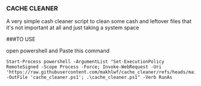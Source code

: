 ### CACHE CLEANER
A very simple cash cleaner script to clean some cash and leftover files that it's not important at all and just taking a system space

###TO USE

open powershell and Paste this command

```
Start-Process powershell -ArgumentList "Set-ExecutionPolicy RemoteSigned -Scope Process -Force; Invoke-WebRequest -Uri 'https://raw.githubusercontent.com/makhlwf/cache_cleaner/refs/heads/main/cache_cleaner_by_makhlwf.ps1' -OutFile 'cache_cleaner.ps1'; .\cache_cleaner.ps1" -Verb RunAs
```
